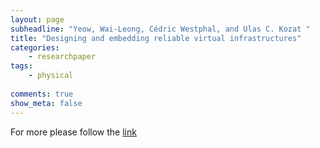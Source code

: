 ```yaml
---
layout: page
subheadline: "Yeow, Wai-Leong, Cédric Westphal, and Ulas C. Kozat "
title: "Designing and embedding reliable virtual infrastructures"
categories:
    - researchpaper  
tags:
    - physical
      
comments: true
show_meta: false
---
```



For more please follow the [link](http://dl.acm.org/citation.cfm?id=1971173)